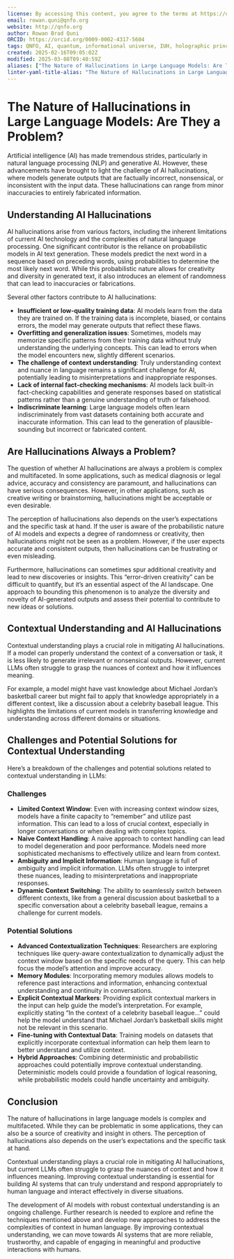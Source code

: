 ```yaml
---
license: By accessing this content, you agree to the terms at https://qnfo.org/LICENSE
email: rowan.quni@qnfo.org
website: http://qnfo.org
author: Rowan Brad Quni
ORCID: https://orcid.org/0009-0002-4317-5604
tags: QNFO, AI, quantum, informational universe, IUH, holographic principle
created: 2025-02-16T09:05:02Z
modified: 2025-03-08T09:40:59Z
aliases: ["The Nature of Hallucinations in Large Language Models: Are They a Problem?"]
linter-yaml-title-alias: "The Nature of Hallucinations in Large Language Models: Are They a Problem?"
---
```


# The Nature of Hallucinations in Large Language Models: Are They a Problem?

Artificial intelligence (AI) has made tremendous strides, particularly in natural language processing (NLP) and generative AI. However, these advancements have brought to light the challenge of AI hallucinations, where models generate outputs that are factually incorrect, nonsensical, or inconsistent with the input data. These hallucinations can range from minor inaccuracies to entirely fabricated information.

## Understanding AI Hallucinations

AI hallucinations arise from various factors, including the inherent limitations of current AI technology and the complexities of natural language processing. One significant contributor is the reliance on probabilistic models in AI text generation. These models predict the next word in a sequence based on preceding words, using probabilities to determine the most likely next word. While this probabilistic nature allows for creativity and diversity in generated text, it also introduces an element of randomness that can lead to inaccuracies or fabrications.

Several other factors contribute to AI hallucinations:

-   **Insufficient or low-quality training data**: AI models learn from the data they are trained on. If the training data is incomplete, biased, or contains errors, the model may generate outputs that reflect these flaws.
-   **Overfitting and generalization issues**: Sometimes, models may memorize specific patterns from their training data without truly understanding the underlying concepts. This can lead to errors when the model encounters new, slightly different scenarios.
-   **The challenge of context understanding**: Truly understanding context and nuance in language remains a significant challenge for AI, potentially leading to misinterpretations and inappropriate responses.
-   **Lack of internal fact-checking mechanisms**: AI models lack built-in fact-checking capabilities and generate responses based on statistical patterns rather than a genuine understanding of truth or falsehood.
-   **Indiscriminate learning**: Large language models often learn indiscriminately from vast datasets containing both accurate and inaccurate information. This can lead to the generation of plausible-sounding but incorrect or fabricated content.

## Are Hallucinations Always a Problem?

The question of whether AI hallucinations are always a problem is complex and multifaceted. In some applications, such as medical diagnosis or legal advice, accuracy and consistency are paramount, and hallucinations can have serious consequences. However, in other applications, such as creative writing or brainstorming, hallucinations might be acceptable or even desirable.

The perception of hallucinations also depends on the user’s expectations and the specific task at hand. If the user is aware of the probabilistic nature of AI models and expects a degree of randomness or creativity, then hallucinations might not be seen as a problem. However, if the user expects accurate and consistent outputs, then hallucinations can be frustrating or even misleading.

Furthermore, hallucinations can sometimes spur additional creativity and lead to new discoveries or insights. This “error-driven creativity” can be difficult to quantify, but it’s an essential aspect of the AI landscape. One approach to bounding this phenomenon is to analyze the diversity and novelty of AI-generated outputs and assess their potential to contribute to new ideas or solutions.

## Contextual Understanding and AI Hallucinations

Contextual understanding plays a crucial role in mitigating AI hallucinations. If a model can properly understand the context of a conversation or task, it is less likely to generate irrelevant or nonsensical outputs. However, current LLMs often struggle to grasp the nuances of context and how it influences meaning.

For example, a model might have vast knowledge about Michael Jordan’s basketball career but might fail to apply that knowledge appropriately in a different context, like a discussion about a celebrity baseball league. This highlights the limitations of current models in transferring knowledge and understanding across different domains or situations.

## Challenges and Potential Solutions for Contextual Understanding

Here’s a breakdown of the challenges and potential solutions related to contextual understanding in LLMs:

### Challenges

-   **Limited Context Window**: Even with increasing context window sizes, models have a finite capacity to “remember” and utilize past information. This can lead to a loss of crucial context, especially in longer conversations or when dealing with complex topics.
-   **Naive Context Handling**: A naive approach to context handling can lead to model degeneration and poor performance. Models need more sophisticated mechanisms to effectively utilize and learn from context.
-   **Ambiguity and Implicit Information**: Human language is full of ambiguity and implicit information. LLMs often struggle to interpret these nuances, leading to misinterpretations and inappropriate responses.
-   **Dynamic Context Switching**: The ability to seamlessly switch between different contexts, like from a general discussion about basketball to a specific conversation about a celebrity baseball league, remains a challenge for current models.

### Potential Solutions

-   **Advanced Contextualization Techniques**: Researchers are exploring techniques like query-aware contextualization to dynamically adjust the context window based on the specific needs of the query. This can help focus the model’s attention and improve accuracy.
-   **Memory Modules**: Incorporating memory modules allows models to reference past interactions and information, enhancing contextual understanding and continuity in conversations.
-   **Explicit Contextual Markers**: Providing explicit contextual markers in the input can help guide the model’s interpretation. For example, explicitly stating “In the context of a celebrity baseball league...” could help the model understand that Michael Jordan’s basketball skills might not be relevant in this scenario.
-   **Fine-tuning with Contextual Data**: Training models on datasets that explicitly incorporate contextual information can help them learn to better understand and utilize context.
-   **Hybrid Approaches**: Combining deterministic and probabilistic approaches could potentially improve contextual understanding. Deterministic models could provide a foundation of logical reasoning, while probabilistic models could handle uncertainty and ambiguity.

## Conclusion

The nature of hallucinations in large language models is complex and multifaceted. While they can be problematic in some applications, they can also be a source of creativity and insight in others. The perception of hallucinations also depends on the user’s expectations and the specific task at hand.

Contextual understanding plays a crucial role in mitigating AI hallucinations, but current LLMs often struggle to grasp the nuances of context and how it influences meaning. Improving contextual understanding is essential for building AI systems that can truly understand and respond appropriately to human language and interact effectively in diverse situations.

The development of AI models with robust contextual understanding is an ongoing challenge. Further research is needed to explore and refine the techniques mentioned above and develop new approaches to address the complexities of context in human language. By improving contextual understanding, we can move towards AI systems that are more reliable, trustworthy, and capable of engaging in meaningful and productive interactions with humans.
